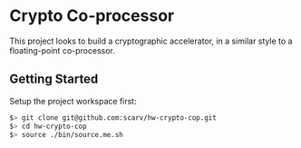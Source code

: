 
# Crypto Co-processor

This project looks to build a cryptographic accelerator, in a similar style to a
floating-point co-processor.


## Getting Started

Setup the project workspace first:

```sh
$> git clone git@github.com:scarv/hw-crypto-cop.git
$> cd hw-crypto-cop
$> source ./bin/source.me.sh
```
